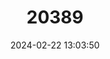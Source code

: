 ---
title: "20389"
category: "Sorex sinalis"
draft: false
date: 2024-02-22 13:03:50
languages:
  English: ["Dusky Shrew", "Chinese Shrew"]
  Chinese: ["Shaanxi Qujing"]
---